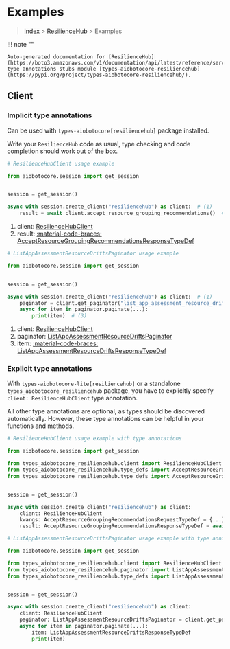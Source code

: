 # Examples

> [Index](../README.md) > [ResilienceHub](./README.md) > Examples

!!! note ""

    Auto-generated documentation for [ResilienceHub](https://boto3.amazonaws.com/v1/documentation/api/latest/reference/services/resiliencehub.html#resiliencehub)
    type annotations stubs module [types-aiobotocore-resiliencehub](https://pypi.org/project/types-aiobotocore-resiliencehub/).

## Client

### Implicit type annotations

Can be used with `types-aiobotocore[resiliencehub]` package installed.

Write your `ResilienceHub` code as usual,
type checking and code completion should work out of the box.



```python
# ResilienceHubClient usage example

from aiobotocore.session import get_session


session = get_session()

async with session.create_client("resiliencehub") as client:  # (1)
    result = await client.accept_resource_grouping_recommendations()  # (2)
```

1. client: [ResilienceHubClient](./client.md)
2. result: [:material-code-braces: AcceptResourceGroupingRecommendationsResponseTypeDef](./type_defs.md#acceptresourcegroupingrecommendationsresponsetypedef) 



```python
# ListAppAssessmentResourceDriftsPaginator usage example

from aiobotocore.session import get_session


session = get_session()

async with session.create_client("resiliencehub") as client:  # (1)
    paginator = client.get_paginator("list_app_assessment_resource_drifts")  # (2)
    async for item in paginator.paginate(...):
        print(item)  # (3)
```

1. client: [ResilienceHubClient](./client.md)
2. paginator: [ListAppAssessmentResourceDriftsPaginator](./paginators.md#listappassessmentresourcedriftspaginator)
3. item: [:material-code-braces: ListAppAssessmentResourceDriftsResponseTypeDef](./type_defs.md#listappassessmentresourcedriftsresponsetypedef) 




### Explicit type annotations

With `types-aiobotocore-lite[resiliencehub]`
or a standalone `types_aiobotocore_resiliencehub` package, you have to explicitly specify
`client: ResilienceHubClient` type annotation.

All other type annotations are optional, as types should be discovered automatically.
However, these type annotations can be helpful in your functions and methods.


```python
# ResilienceHubClient usage example with type annotations

from aiobotocore.session import get_session

from types_aiobotocore_resiliencehub.client import ResilienceHubClient
from types_aiobotocore_resiliencehub.type_defs import AcceptResourceGroupingRecommendationsResponseTypeDef
from types_aiobotocore_resiliencehub.type_defs import AcceptResourceGroupingRecommendationsRequestTypeDef


session = get_session()

async with session.create_client("resiliencehub") as client:
    client: ResilienceHubClient
    kwargs: AcceptResourceGroupingRecommendationsRequestTypeDef = {...}
    result: AcceptResourceGroupingRecommendationsResponseTypeDef = await client.accept_resource_grouping_recommendations(**kwargs)
```



```python
# ListAppAssessmentResourceDriftsPaginator usage example with type annotations

from aiobotocore.session import get_session

from types_aiobotocore_resiliencehub.client import ResilienceHubClient
from types_aiobotocore_resiliencehub.paginator import ListAppAssessmentResourceDriftsPaginator
from types_aiobotocore_resiliencehub.type_defs import ListAppAssessmentResourceDriftsResponseTypeDef


session = get_session()

async with session.create_client("resiliencehub") as client:
    client: ResilienceHubClient
    paginator: ListAppAssessmentResourceDriftsPaginator = client.get_paginator("list_app_assessment_resource_drifts")
    async for item in paginator.paginate(...):
        item: ListAppAssessmentResourceDriftsResponseTypeDef
        print(item)
```


